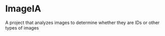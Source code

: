 # ImageIA
A project that analyzes images to determine whether they are IDs or other types of images

